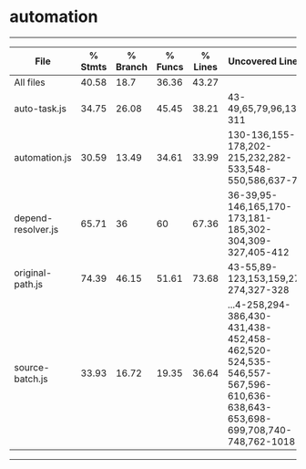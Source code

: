 # automation


----------------------------------------
File                                     | % Stmts | % Branch | % Funcs | % Lines | Uncovered Line #s                                                           
-----------------------------------------|---------|----------|---------|---------|--
All files           |   40.58 |     18.7 |   36.36 |   43.27 |                                                                                                                       
 auto-task.js       |   34.75 |    26.08 |   45.45 |   38.21 | 43-49,65,79,96,132-311                                                                                                
 automation.js      |   30.59 |    13.49 |   34.61 |   33.99 | 130-136,155-178,202-215,232,282-533,548-550,586,637-730                                                               
 depend-resolver.js |   65.71 |       36 |      60 |   67.36 | 36-39,95-146,165,170-173,181-185,302-304,309-327,405-412                                                              
 original-path.js   |   74.39 |    46.15 |   51.61 |   73.68 | 43-55,89-123,153,159,273-274,327-328                                                                                  
 source-batch.js    |   33.93 |    16.72 |   19.35 |   36.64 | ...4-258,294-386,430-431,438-452,458-462,520-524,535-546,557-567,596-610,636-638,643-653,698-699,708,740-748,762-1018                 
----------------------------------------